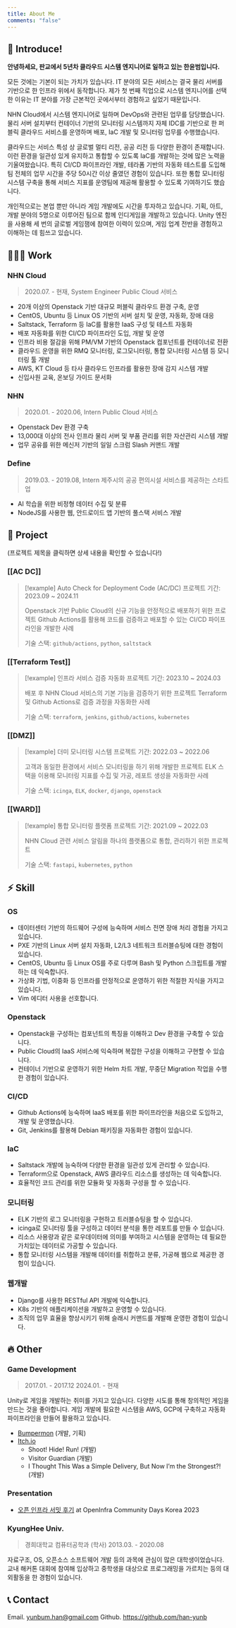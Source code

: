 ```yaml
---
title: About Me
comments: "false"
---
```

## 👋 Introduce!
**안녕하세요, 판교에서 5년차 클라우드 시스템 엔지니어로 일하고 있는 한윤범입니다.**

모든 것에는 기본이 되는 가치가 있습니다. IT 분야의 모든 서비스는 결국 물리 서버를 기반으로 한 인프라 위에서 동작합니다. 제가 첫 번째 직업으로 시스템 엔지니어를 선택한 이유는 IT 분야를 가장 근본적인 곳에서부터 경험하고 싶었기 때문입니다.

NHN Cloud에서 시스템 엔지니어로 일하며 DevOps와 관련된 업무를 담당했습니다. 물리 서버 설치부터 컨테이너 기반의 모니터링 시스템까지 자체 IDC를 기반으로 한 퍼블릭 클라우드 서비스를 운영하며 배포, IaC 개발 및 모니터링 업무를 수행했습니다.

클라우드는 서비스 특성 상 글로벌 멀티 리전, 공공 리전 등 다양한 환경이 존재합니다. 이런 환경을 일관성 있게 유지하고 통합할 수 있도록 IaC를 개발하는 것에 많은 노력을 기울여왔습니다. 특히 CI/CD 파이프라인 개발, 테라폼 기반의 자동화 테스트를 도입해 팀 전체의 업무 시간을 주당 50시간 이상 줄였던 경험이 있습니다. 또한 통합 모니터링 시스템 구축을 통해 서비스 지표를 운영팀에 제공해 활용할 수 있도록 기여하기도 했습니다.

개인적으로는 본업 뿐만 아니라 게임 개발에도 시간을 투자하고 있습니다. 기획, 아트, 개발 분야의 5명으로 이루어진 팀으로 함께 인디게임을 개발하고 있습니다. Unity 엔진을 사용해 세 번의 글로벌 게임잼에 참여한 이력이 있으며, 게임 업계 전반을 경험하고 이해하는 데 힘쓰고 있습니다.

## 🧑🏻‍💻 Work
### NHN Cloud
> 2020.07. - 현재, System Engineer
> Public Cloud 서비스

- 20개 이상의 Openstack 기반 대규모 퍼블릭 클라우드 환경 구축, 운영
- CentOS, Ubuntu 등 Linux OS 기반의 서버 설치 및 운영, 자동화, 장애 대응
- Saltstack, Terraform 등 IaC를 활용한 IaaS 구성 및 테스트 자동화
- 배포 자동화를 위한 CI/CD 파이프라인 도입, 개발 및 운영
- 인프라 비용 절감을 위해 PM/VM 기반의 Openstack 컴포넌트를 컨테이너로 전환
- 클라우드 운영을 위한 RMQ 모니터링, 로그모니터링, 통합 모니터링 시스템 등 모니터링 툴 개발
- AWS, KT Cloud 등 타사 클라우드 인프라를 활용한 장애 감지 시스템 개발
- 신입사원 교육, 온보딩 가이드 문서화
### NHN
> 2020.01. - 2020.06, Intern
> Public Cloud 서비스

- Openstack Dev 환경 구축
- 13,000대 이상의 전사 인프라 물리 서버 및 부품 관리를 위한 자산관리 시스템 개발
- 업무 공유를 위한 메신저 기반의 일일 스크럼 Slash 커맨드 개발
### Define
> 2019.03. - 2019.08, Intern
> 제주시의 공공 편의시설 서비스를 제공하는 스타트업

- AI 학습을 위한 비정형 데이터 수집 및 분류
- NodeJS를 사용한 웹, 안드로이드 앱 기반의 풀스택 서비스 개발
## 🚀 Project

(프로젝트 제목을 클릭하면 상세 내용을 확인할 수 있습니다!)

### [[AC DC]]

> [!example] Auto Check for Deployment Code (AC/DC)
> 프로젝트 기간: 2023.09 ~ 2024.11
> 
> Openstack 기반 Public Cloud의 신규 기능을 안정적으로 배포하기 위한 프로젝트
> Github Actions를 활용해 코드를 검증하고 배포할 수 있는 CI/CD 파이프라인을 개발한 사례
> 
> 기술 스택: `github/actions`,  `python`,  `saltstack`
### [[Terraform Test]]

> [!example] 인프라 서비스 검증 자동화
> 프로젝트 기간: 2023.10 ~ 2024.03
> 
> 배포 후 NHN Cloud 서비스의 기본 기능을 검증하기 위한 프로젝트
> Terraform 및 Github Actions로 검증 과정을 자동화한 사례
> 
> 기술 스택: `terraform`,  `jenkins`,  `github/actions`, `kubernetes`
### [[DMZ]]

> [!example] 더미 모니터링 시스템
> 프로젝트 기간: 2022.03 ~ 2022.06
> 
> 고객과 동일한 환경에서 서비스 모니터링을 하기 위해 개발한 프로젝트
> ELK 스택을 이용해 모니터링 지표를 수집 및 가공, 레포트 생성을 자동화한 사례
> 
> 기술 스택: `icinga`,  `ELK`,  `docker`,  `django`, `openstack`

### [[WARD]]

> [!example] 통합 모니터링 플랫폼
> 프로젝트 기간: 2021.09 ~ 2022.03
> 
> NHN Cloud 관련 서비스 알림을 하나의 플랫폼으로 통합, 관리하기 위한 프로젝트
> 
> 기술 스택: `fastapi`,  `kubernetes`,  `python`

## ⚡️ Skill
### OS
- 데이터센터 기반의 하드웨어 구성에 능숙하며 서비스 전면 장애 처리 경험을 가지고 있습니다.
- PXE 기반의 Linux 서버 설치 자동화, L2/L3 네트워크 트러블슈팅에 대한 경험이 있습니다.
- CentOS, Ubuntu 등 Linux OS를 주로 다루며 Bash 및 Python 스크립트를 개발하는 데 익숙합니다.
- 가상화 기법, 이중화 등 인프라를 안정적으로 운영하기 위한 적절한 지식을 가지고 있습니다.
- Vim 에디터 사용을 선호합니다.
### Openstack
- Openstack을 구성하는 컴포넌트의 특징을 이해하고 Dev 환경을 구축할 수 있습니다.
- Public Cloud의 IaaS 서비스에 익숙하며 복잡한 구성을 이해하고 구현할 수 있습니다.
- 컨테이너 기반으로 운영하기 위한 Helm 차트 개발, 무중단 Migration 작업을 수행한 경험이 있습니다.
### CI/CD
- Github Actions에 능숙하며 IaaS 배포를 위한 파이프라인을 처음으로 도입하고, 개발 및 운영했습니다.
- Git, Jenkins를 활용해 Debian 패키징을 자동화한 경험이 있습니다.
### IaC
- Saltstack 개발에 능숙하며 다양한 환경을 일관성 있게 관리할 수 있습니다.
- Terraform으로 Openstack, AWS 클라우드 리소스를 생성하는 데 익숙합니다.
- 효율적인 코드 관리를 위한 모듈화 및 자동화 구성을 할 수 있습니다.
### 모니터링
- ELK 기반의 로그 모니터링을 구현하고 트러블슈팅을 할 수 있습니다.
- icinga로 모니터링 툴을 구성하고 데이터 분석을 통한 레포트를 만들 수 있습니다.
- 리소스 사용량과 같은 로우데이터에 의미를 부여하고 시스템을 운영하는 데 필요한 가치있는 데이터로 가공할 수 있습니다.
- 통합 모니터링 시스템을 개발해 데이터를 취합하고 분류, 가공해 웹으로 제공한 경험이 있습니다.
### 웹개발
- Django를 사용한 RESTful API 개발에 익숙합니다.
- K8s 기반의 애플리케이션을 개발하고 운영할 수 있습니다.
- 조직의 업무 효율을 향상시키기 위해 슬래시 커맨드를 개발해 운영한 경험이 있습니다.
## 🔥 Other
### Game Development
> 2017.01. - 2017.12
> 2024.01. - 현재

Unity로 게임을 개발하는 취미를 가지고 있습니다. 다양한 시도를 통해 창의적인 게임을 만드는 것을 좋아합니다.
게임 개발에 필요한 시스템을 AWS, GCP에 구축하고 자동화 파이프라인을 만들어 활용하고 있습니다.
- [Bumpermon](https://github.com/han-yunb/bumpermon-pub) (개발, 기획)
- [Itch.io](https://bumbrogames.itch.io/)
	- Shoot! Hide! Run! (개발)
	- Visitor Guardian (개발)
	- I Thought This Was a Simple Delivery, But Now I’m the Strongest?! (개발)
### Presentation
- [오픈 인프라 서밋 후기](https://2023.openinfradays.kr/session/68) at OpenInfra Community Days Korea 2023
### KyungHee Univ.
> 경희대학교 컴퓨터공학과 (학사)
> 2013.03. - 2020.08

자료구조, OS, 오픈소스 소프트웨어 개발 등의 과목에 관심이 많은 대학생이었습니다.
교내 해커톤 대회에 참여해 입상하고 중학생을 대상으로 프로그래밍을 가르치는 등의 대외활동을 한 경험이 있습니다.
## 📞 Contact
Email. yunbum.han@gmail.com
Github. https://github.com/han-yunb

